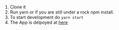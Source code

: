 1.  Clone it
2.  Run yarn or if you are still under a rock npm install.
3.  To start development do `yarn start`
4.  The App is delpoyed at [here](https://sarasarya.github.io/dynamic-form-react/)
